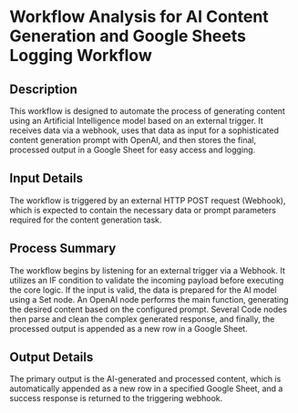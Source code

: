 # Workflow Analysis for AI Content Generation and Google Sheets Logging Workflow

## Description
This workflow is designed to automate the process of generating content using an Artificial Intelligence model based on an external trigger. It receives data via a webhook, uses that data as input for a sophisticated content generation prompt with OpenAI, and then stores the final, processed output in a Google Sheet for easy access and logging.

## Input Details
The workflow is triggered by an external HTTP POST request (Webhook), which is expected to contain the necessary data or prompt parameters required for the content generation task.

## Process Summary
The workflow begins by listening for an external trigger via a Webhook. It utilizes an IF condition to validate the incoming payload before executing the core logic. If the input is valid, the data is prepared for the AI model using a Set node. An OpenAI node performs the main function, generating the desired content based on the configured prompt. Several Code nodes then parse and clean the complex generated response, and finally, the processed output is appended as a new row in a Google Sheet.

## Output Details
The primary output is the AI-generated and processed content, which is automatically appended as a new row in a specified Google Sheet, and a success response is returned to the triggering webhook.
